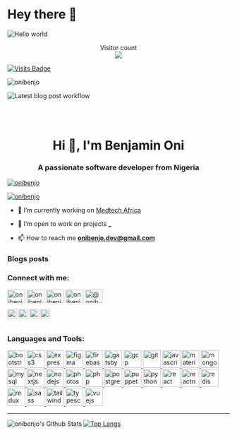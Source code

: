 # Hey there :wave:

<img src="https://raw.githubusercontent.com/sagar-viradiya/sagar-viradiya/master/resources/banner.png" alt="Hello world">

<p align="center"> 
  Visitor count<br>
  <img src="https://profile-counter.glitch.me/Onibenjo/count.svg" />
</p>

[![Visits Badge](https://badges.pufler.dev/visits/Onibenjo/Onibenjo)](https://badges.pufler.dev)

<p align="left"> <img src="https://komarev.com/ghpvc/?username=onibenjo&label=Profile%20views&color=0e75b6&style=flat" alt="onibenjo" /> </p>

![Latest blog post workflow](https://github.com/Onibenjo/Onibenjo/workflows/Latest%20blog%20post%20workflow/badge.svg)

<br />
<br />

<h1 align="center">Hi 👋, I'm Benjamin Oni</h1>
<h3 align="center">A passionate software developer from Nigeria</h3>

<p align="left"> <a href="https://github.com/ryo-ma/github-profile-trophy"><img src="https://github-profile-trophy.vercel.app/?username=onibenjo" alt="onibenjo" /></a> </p>

<p align="left"> <a href="https://twitter.com/onibenjo" target="blank"><img src="https://img.shields.io/twitter/follow/onibenjo?logo=twitter&style=for-the-badge" alt="onibenjo" /></a> </p>

- 🔭 I’m currently working on [Medtech Africa](https://medtech.africa)

- 👯 I’m open to work on projects **_**

- 📫 How to reach me **onibenjo.dev@gmail.com**

### Blogs posts
<!-- BLOG-POST-LIST:START -->
<!-- BLOG-POST-LIST:END -->

<p align="left">
<h3 align="left">Connect with me:</h3>
<a href="https://twitter.com/onibenjo" target="blank"><img align="center" src="https://cdn.jsdelivr.net/npm/simple-icons@3.0.1/icons/twitter.svg" alt="onibenjo" height="30" width="40" /></a>
<a href="https://linkedin.com/in/onibenjo" target="blank"><img align="center" src="https://cdn.jsdelivr.net/npm/simple-icons@3.0.1/icons/linkedin.svg" alt="onibenjo" height="30" width="40" /></a>
<a href="https://fb.com/onibenjo" target="blank"><img align="center" src="https://cdn.jsdelivr.net/npm/simple-icons@3.0.1/icons/facebook.svg" alt="onibenjo" height="30" width="40" /></a>
<a href="https://instagram.com/onibenjo" target="blank"><img align="center" src="https://cdn.jsdelivr.net/npm/simple-icons@3.0.1/icons/instagram.svg" alt="onibenjo" height="30" width="40" /></a>
<a href="https://medium.com/@onibenjo" target="blank"><img align="center" src="https://cdn.jsdelivr.net/npm/simple-icons@3.0.1/icons/medium.svg" alt="@onibenjo" height="30" width="40" /></a>
</p>

[<img align="left" alt="www.onibenamin.tk" width="22px" src="https://img.icons8.com/ultraviolet/22/000000/domain.png" />][website]
[<img align="left" alt="onibenjo | Twitter" width="22px" src="https://img.icons8.com/fluent/22/000000/twitter.png" />][twitter]
[<img align="left" alt="Oni Benjamin | LinkedIn" width="22px" src="https://img.icons8.com/color/22/000000/linkedin.png" />][linkedin]
[<img align="left" alt="Onibenjo | Facebook" width="22px" src="https://img.icons8.com/color/22/000000/facebook-new.png" />][facebook]

<br />
<br />

<h3 align="left">Languages and Tools:</h3>
<p align="left"> <a href="https://getbootstrap.com" target="_blank"> <img src="https://devicons.github.io/devicon/devicon.git/icons/bootstrap/bootstrap-plain.svg" alt="bootstrap" width="40" height="40"/> </a> <a href="https://www.w3schools.com/css/" target="_blank"> <img src="https://devicons.github.io/devicon/devicon.git/icons/css3/css3-original-wordmark.svg" alt="css3" width="40" height="40"/> </a> <a href="https://expressjs.com" target="_blank"> <img src="https://devicons.github.io/devicon/devicon.git/icons/express/express-original-wordmark.svg" alt="express" width="40" height="40"/> </a> <a href="https://www.figma.com/" target="_blank"> <img src="https://www.vectorlogo.zone/logos/figma/figma-icon.svg" alt="figma" width="40" height="40"/> </a> <a href="https://firebase.google.com/" target="_blank"> <img src="https://www.vectorlogo.zone/logos/firebase/firebase-icon.svg" alt="firebase" width="40" height="40"/> </a> <a href="https://www.gatsbyjs.com/" target="_blank"> <img src="https://www.vectorlogo.zone/logos/gatsbyjs/gatsbyjs-icon.svg" alt="gatsby" width="40" height="40"/> </a> <a href="https://cloud.google.com" target="_blank"> <img src="https://www.vectorlogo.zone/logos/google_cloud/google_cloud-icon.svg" alt="gcp" width="40" height="40"/> </a> <a href="https://git-scm.com/" target="_blank"> <img src="https://www.vectorlogo.zone/logos/git-scm/git-scm-icon.svg" alt="git" width="40" height="40"/> </a> <a href="https://developer.mozilla.org/en-US/docs/Web/JavaScript" target="_blank"> <img src="https://devicons.github.io/devicon/devicon.git/icons/javascript/javascript-original.svg" alt="javascript" width="40" height="40"/> </a> <a href="https://materializecss.com/" target="_blank"> <img src="https://raw.githubusercontent.com/prplx/svg-logos/5585531d45d294869c4eaab4d7cf2e9c167710a9/svg/materialize.svg" alt="materialize" width="40" height="40"/> </a> <a href="https://www.mongodb.com/" target="_blank"> <img src="https://devicons.github.io/devicon/devicon.git/icons/mongodb/mongodb-original-wordmark.svg" alt="mongodb" width="40" height="40"/> </a> <a href="https://www.mysql.com/" target="_blank"> <img src="https://devicons.github.io/devicon/devicon.git/icons/mysql/mysql-original-wordmark.svg" alt="mysql" width="40" height="40"/> </a> <a href="https://nextjs.org/" target="_blank"> <img src="https://cdn.worldvectorlogo.com/logos/nextjs-3.svg" alt="nextjs" width="40" height="40"/> </a> <a href="https://nodejs.org" target="_blank"> <img src="https://devicons.github.io/devicon/devicon.git/icons/nodejs/nodejs-original-wordmark.svg" alt="nodejs" width="40" height="40"/> </a> <a href="https://www.photoshop.com/en" target="_blank"> <img src="https://devicons.github.io/devicon/devicon.git/icons/photoshop/photoshop-plain.svg" alt="photoshop" width="40" height="40"/> </a> <a href="https://www.php.net" target="_blank"> <img src="https://devicons.github.io/devicon/devicon.git/icons/php/php-original.svg" alt="php" width="40" height="40"/> </a> <a href="https://www.postgresql.org" target="_blank"> <img src="https://devicons.github.io/devicon/devicon.git/icons/postgresql/postgresql-original-wordmark.svg" alt="postgresql" width="40" height="40"/> </a> <a href="https://github.com/puppeteer/puppeteer" target="_blank"> <img src="https://www.vectorlogo.zone/logos/pptrdev/pptrdev-official.svg" alt="puppeteer" width="40" height="40"/> </a> <a href="https://www.python.org" target="_blank"> <img src="https://devicons.github.io/devicon/devicon.git/icons/python/python-original.svg" alt="python" width="40" height="40"/> </a> <a href="https://reactjs.org/" target="_blank"> <img src="https://devicons.github.io/devicon/devicon.git/icons/react/react-original-wordmark.svg" alt="react" width="40" height="40"/> </a> <a href="https://reactnative.dev/" target="_blank"> <img src="https://reactnative.dev/img/header_logo.svg" alt="reactnative" width="40" height="40"/> </a> <a href="https://redis.io" target="_blank"> <img src="https://devicons.github.io/devicon/devicon.git/icons/redis/redis-original-wordmark.svg" alt="redis" width="40" height="40"/> </a> <a href="https://redux.js.org" target="_blank"> <img src="https://devicons.github.io/devicon/devicon.git/icons/redux/redux-original.svg" alt="redux" width="40" height="40"/> </a> <a href="https://sass-lang.com" target="_blank"> <img src="https://devicons.github.io/devicon/devicon.git/icons/sass/sass-original.svg" alt="sass" width="40" height="40"/> </a> <a href="https://tailwindcss.com/" target="_blank"> <img src="https://www.vectorlogo.zone/logos/tailwindcss/tailwindcss-icon.svg" alt="tailwind" width="40" height="40"/> </a> <a href="https://www.typescriptlang.org/" target="_blank"> <img src="https://devicons.github.io/devicon/devicon.git/icons/typescript/typescript-original.svg" alt="typescript" width="40" height="40"/> </a> <a href="https://vuejs.org/" target="_blank"> <img src="https://devicons.github.io/devicon/devicon.git/icons/vuejs/vuejs-original-wordmark.svg" alt="vuejs" width="40" height="40"/> </a> </p>

---

<img align="left" alt="onibenjo's Github Stats" src="https://github-readme-stats.vercel.app/api?username=Onibenjo&show_icons=true&hide_border=true&count_private=true" />

[![Top Langs](https://github-readme-stats.vercel.app/api/top-langs/?username=Onibenjo&langs_count=7&layout=compact)](https://github.com/onibenjo)

<!--
<a href="https://github.com/onibenjo">
  <img align="center" alt="onibenjo's Github Stats" src="https://github-readme-stats.vercel.app/api?username=Onibenjo&show_icons=true&hide_border=true&count_private=true" />
</a>
<a href="https://github.com/onibenjo">
  <img align="center" alt="onibenjo's Github Stats" src="https://github-readme-stats.vercel.app/api/top-langs/?username=Onibenjo&langs_count=8&layout=compact" />
</a>
-->

[website]: https://www.onibenjamin.tk/
[twitter]: https://twitter.com/onibenjo
[facebook]: https://facebook.com/onibenjo
[linkedin]: https://linkedin.com/in/onibenjo

<!--
- 🔭 I’m currently working on ...
- 🌱 I’m currently learning ...
- 👯 I’m looking to collaborate on ...
- 🤔 I’m looking for help with ...
- 💬 Ask me about ...
- 📫 How to reach me: ...
- 😄 Pronouns: ...
- ⚡ Fun fact: ...
-->
